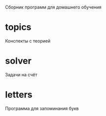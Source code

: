 Сборник программ для домашнего обучения

# topics

Конспекты с теорией

# solver

Задачи на счёт

# letters

Программа для запоминания букв